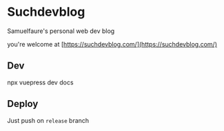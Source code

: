 # Suchdevblog

Samuelfaure's personal web dev blog

you're welcome at [https://suchdevblog.com/](https://suchdevblog.com/)

## Dev

npx vuepress dev docs

## Deploy

Just push on `release` branch
